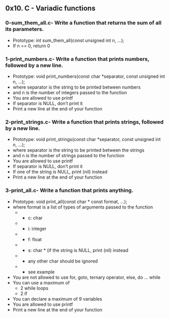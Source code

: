 ## 0x10. C - Variadic functions

### 0-sum_them_all.c- Write a function that returns the sum of all its parameters.

- Prototype: int sum_them_all(const unsigned int n, ...);
- If n == 0, return 0

### 1-print_numbers.c- Write a function that prints numbers, followed by a new line.

- Prototype: void print_numbers(const char *separator, const unsigned int n, ...);
- where separator is the string to be printed between numbers
- and n is the number of integers passed to the function
- You are allowed to use printf
- If separator is NULL, don’t print it
- Print a new line at the end of your function

### 2-print_strings.c- Write a function that prints strings, followed by a new line.

- Prototype: void print_strings(const char *separator, const unsigned int n, ...);
- where separator is the string to be printed between the strings
- and n is the number of strings passed to the function
- You are allowed to use printf
- If separator is NULL, don’t print it
- If one of the string is NULL, print (nil) instead
- Print a new line at the end of your function

### 3-print_all.c- Write a function that prints anything.

- Prototype: void print_all(const char * const format, ...);
- where format is a list of types of arguments passed to the function
  - - c: char
  - - i: integer
  - - f: float
  - - s: char * (if the string is NULL, print (nil) instead
  - - any other char should be ignored
  - - see example
- You are not allowed to use for, goto, ternary operator, else, do ... while
- You can use a maximum of
  - 2 while loops
  - 2 if
- You can declare a maximum of 9 variables
- You are allowed to use printf
- Print a new line at the end of your function
